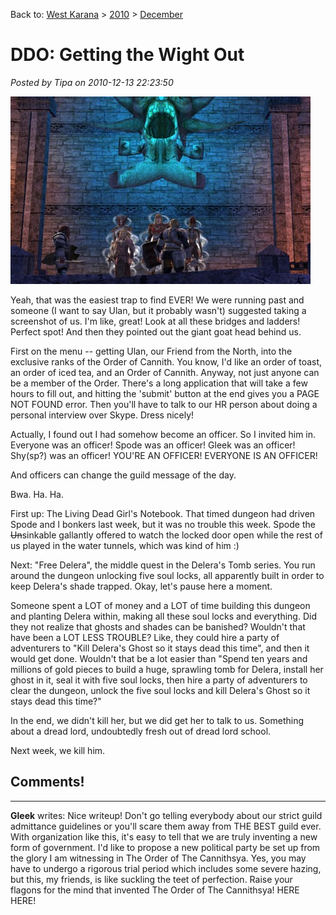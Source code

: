 Back to: [West Karana](/posts/westkarana.md) > [2010](/posts/2010/westkarana.md) > [December](./westkarana.md)
# DDO: Getting the Wight Out

*Posted by Tipa on 2010-12-13 22:23:50*

[![](../../../uploads/2010/12/dndclient-2010-12-12-23-23-11-03-480x300.jpg "Team Spode!")](../../../uploads/2010/12/dndclient-2010-12-12-23-23-11-03.jpg)

Yeah, that was the easiest trap to find EVER! We were running past and someone (I want to say Ulan, but it probably wasn't) suggested taking a screenshot of us. I'm like, great! Look at all these bridges and ladders! Perfect spot! And then they pointed out the giant goat head behind us.

First on the menu -- getting Ulan, our Friend from the North, into the exclusive ranks of the Order of Cannith. You know, I'd like an order of toast, an order of iced tea, and an Order of Cannith. Anyway, not just anyone can be a member of the Order. There's a long application that will take a few hours to fill out, and hitting the 'submit' button at the end gives you a PAGE NOT FOUND error. Then you'll have to talk to our HR person about doing a personal interview over Skype. Dress nicely!

Actually, I found out I had somehow become an officer. So I invited him in. Everyone was an officer! Spode was an officer! Gleek was an officer! Shy(sp?) was an officer! YOU'RE AN OFFICER! EVERYONE IS AN OFFICER!

And officers can change the guild message of the day.

Bwa. Ha. Ha.

First up: The Living Dead Girl's Notebook. That timed dungeon had driven Spode and I bonkers last week, but it was no trouble this week. Spode the ~~Un~~sinkable gallantly offered to watch the locked door open while the rest of us played in the water tunnels, which was kind of him :)

Next: "Free Delera", the middle quest in the Delera's Tomb series. You run around the dungeon unlocking five soul locks, all apparently built in order to keep Delera's shade trapped. Okay, let's pause here a moment.

Someone spent a LOT of money and a LOT of time building this dungeon and planting Delera within, making all these soul locks and everything. Did they not realize that ghosts and shades can be banished? Wouldn't that have been a LOT LESS TROUBLE? Like, they could hire a party of adventurers to "Kill Delera's Ghost so it stays dead this time", and then it would get done. Wouldn't that be a lot easier than "Spend ten years and millions of gold pieces to build a huge, sprawling tomb for Delera, install her ghost in it, seal it with five soul locks, then hire a party of adventurers to clear the dungeon, unlock the five soul locks and kill Delera's Ghost so it stays dead this time?"

In the end, we didn't kill her, but we did get her to talk to us. Something about a dread lord, undoubtedly fresh out of dread lord school.

Next week, we kill him.

## Comments!

---

**Gleek** writes: Nice writeup! Don't go telling everybody about our strict guild admittance guidelines or you'll scare them away from THE BEST guild ever. With organization like this, it's easy to tell that we are truly inventing a new form of government. I'd like to propose a new political party be set up from the glory I am witnessing in The Order of The Cannithsya. Yes, you may have to undergo a rigorous trial period which includes some severe hazing, but this, my friends, is like suckling the teet of perfection. Raise your flagons for the mind that invented The Order of The Cannithsya! HERE HERE!

